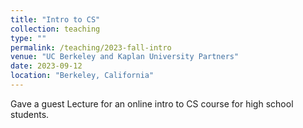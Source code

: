 ```yaml
---
title: "Intro to CS"
collection: teaching
type: ""
permalink: /teaching/2023-fall-intro
venue: "UC Berkeley and Kaplan University Partners"
date: 2023-09-12
location: "Berkeley, California"
---
```


 Gave a guest Lecture for an online intro to CS course for high school students.
